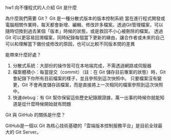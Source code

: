 hw1 向不懂程式的人介紹 Git 是什麼

為什麼我們需要 Git？
Git 是一種分散式版本的版本控制系統
當在進行程式開發或電腦相關作業時，每天都會新增、編輯、修改許多檔案。透過Git管理檔案，可以隨時切換到過去某個「版本」時候的狀態，或是救回不小心被刪除的檔案。
透過Git 可以更容易回溯檔案，同時紀錄每個當下更新的緣由，讓合作者或未來的自己可以和理解當下備份或修改的原因，也可以比較不同版本間的差異

能帶來什麼好處？

1. 分散式系統：大部份的操作皆可在本地端完成，不需透過網路或伺服器
2. 檔案體積小：每當提交（commit）（註：在 Git 儲存目前專案的狀態）時，Git 會紀錄下你所有目前檔案的樣子，並且參照到這次快照中。
只要檔案沒有變更，Git 不會再度儲存該檔案，而是直接將上一次相同的檔案參照到這次快照中。 
3. 快速debug：有 Git 幫你保留這些歷史紀錄跟證據，萬一出事的時候你就能知道是從什麼時候開始就有問題


Git 與 GitHub 的關係是什麼？

GitHub是一個以 Git 為核心技術基礎的「雲端版本控制服務平台」是目前全球最大的 Git Server。
